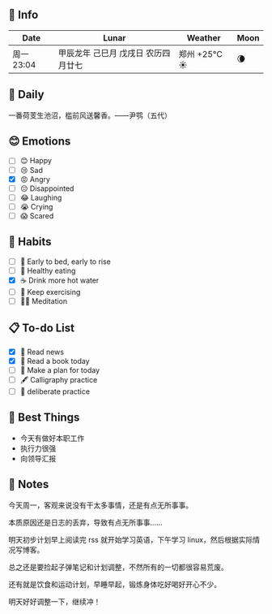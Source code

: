 ## 📅 Info

| Date                           | Lunar                     | Weather                                                       | Moon                                            |
| ------------------------------ | ------------------------- | ------------------------------------------------------------- | ----------------------------------------------- |
| 周一 23:04 | 甲辰龙年 己巳月 戊戌日 农历四月廿七 | 郑州 +25°C ☀️   | 🌘 |

## 📖 Daily

一番荷芰生池沼，槛前风送馨香。——尹鹗（五代）

## 😊 Emotions

- [ ] 😊 Happy
- [ ] 😢 Sad
- [x] 😡 Angry
- [ ] 😔 Disappointed
- [ ] 😂 Laughing
- [ ] 😭 Crying
- [ ] 😱 Scared

## 🍎 Habits

- [ ] 🌅 Early to bed, early to rise
- [ ] 🥕 Healthy eating
- [x] ☕️ Drink more hot water
- [ ] 💪 Keep exercising
- [ ] 🧘‍♂️ Meditation

## 📋 To-do List

- [x] 📰 Read news
- [x] 📖 Read a book today
- [ ] 📝 Make a plan for today
- [ ] 🖋️ Calligraphy practice
- [ ] 🎯 deliberate practice

## 🌟 Best Things

- 今天有做好本职工作
- 执行力很强
- 向领导汇报

## 📝 Notes

今天周一，客观来说没有干太多事情，还是有点无所事事。

本质原因还是日志的丢弃，导致有点无所事事……

明天初步计划早上阅读完 rss 就开始学习英语，下午学习 linux，然后根据实际情况写博客。

总之还是要捡起子弹笔记和计划调整，不然所有的一切都很容易荒废。

还有就是饮食和运动计划，早睡早起，锻炼身体吃好喝好开心不少。

明天好好调整一下，继续冲！
